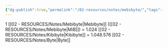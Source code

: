 ```yaml
---
{"dg-publish":true,"permalink":"/02-resources/notes/mebibyte/","tags":["mathe/binärzahlen"],"updated":"2025-03-24T09:10:01.880+01:00"}
---
```


1 [[02 - RESOURCES/Notes/Mebibyte\|Mebibyte]] ([[02 - RESOURCES/Notes/Mebibyte\|MiB]]) = 1.024 [[02 - RESOURCES/Notes/Kibibyte\|Kibibyte]] = 1.048.576 [[02 - RESOURCES/Notes/Byte\|Byte]]